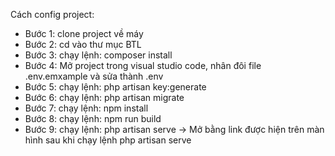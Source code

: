Cách config project:
- Bước 1: clone project về máy
- Bước 2: cd vào thư mục BTL
- Bước 3: chạy lệnh: composer install
- Bước 4: Mở project trong visual studio code, nhân đôi file .env.emxample và sửa thành .env
- Bước 5: chạy lệnh: php artisan key:generate
- Bước 6: chạy lệnh: php artisan migrate
- Bước 7: chạy lệnh: npm install
- Bước 8: chạy lệnh: npm run build
- Bước 9: chạy lệnh: php artisan serve
-> Mở bằng link được hiện trên màn hình sau khi chạy lệnh php artisan serve
